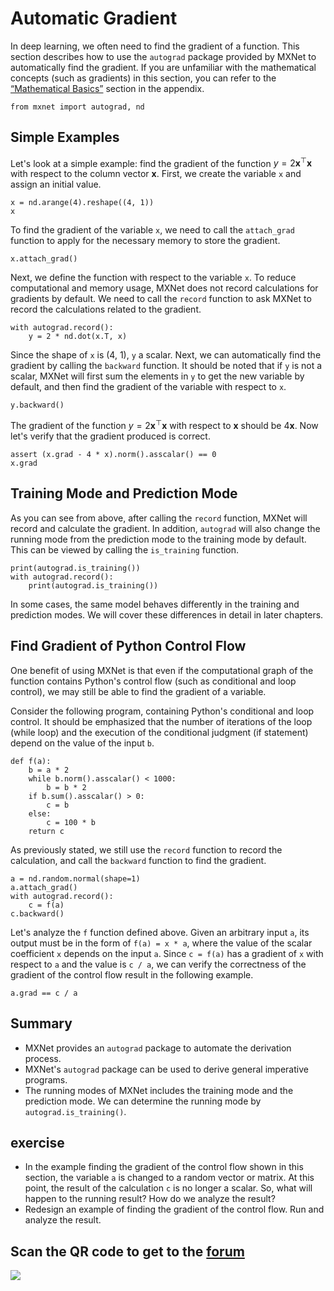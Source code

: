 # Automatic Gradient

In deep learning, we often need to find the gradient of a function. This section describes how to use the `autograd` package provided by MXNet to automatically find the gradient. If you are unfamiliar with the mathematical concepts (such as gradients) in this section, you can refer to the [“Mathematical Basics”](../chapter_appendix/math.md) section in the appendix.

```{.python .input  n=2}
from mxnet import autograd, nd
```

## Simple Examples

Let's look at a simple example: find the gradient of the function $y = 2\boldsymbol{x}^{\top}\boldsymbol{x}$ with respect to the column vector $\boldsymbol{x}$. First, we create the variable `x` and assign an initial value.

```{.python .input}
x = nd.arange(4).reshape((4, 1))
x
```

To find the gradient of the variable `x`, we need to call the `attach_grad` function to apply for the necessary memory to store the gradient.

```{.python .input}
x.attach_grad()
```

Next, we define the function with respect to the variable `x`. To reduce computational and memory usage, MXNet does not record calculations for gradients by default. We need to call the `record` function to ask MXNet to record the calculations related to the gradient.

```{.python .input}
with autograd.record():
    y = 2 * nd.dot(x.T, x)
```

Since the shape of `x` is (4, 1), `y` a scalar. Next, we can automatically find the gradient by calling the `backward` function. It should be noted that if `y` is not a scalar, MXNet will first sum the elements in `y` to get the new variable by default, and then find the gradient of the variable with respect to `x`.

```{.python .input}
y.backward()
```

The gradient of the function $y = 2\boldsymbol{x}^{\top}\boldsymbol{x}$ with respect to $\boldsymbol{x}$ should be $4\boldsymbol{x}$. Now let's verify that the gradient produced is correct.

```{.python .input}
assert (x.grad - 4 * x).norm().asscalar() == 0
x.grad
```

## Training Mode and Prediction Mode

As you can see from above, after calling the `record` function, MXNet will record and calculate the gradient. In addition, `autograd` will also change the running mode from the prediction mode to the training mode by default. This can be viewed by calling the `is_training` function.

```{.python .input}
print(autograd.is_training())
with autograd.record():
    print(autograd.is_training())
```

In some cases, the same model behaves differently in the training and prediction modes. We will cover these differences in detail in later chapters.


## Find Gradient of Python Control Flow

One benefit of using MXNet is that even if the computational graph of the function contains Python's control flow (such as conditional and loop control), we may still be able to find the gradient of a variable.

Consider the following program, containing Python's conditional and loop control. It should be emphasized that the number of iterations of the loop (while loop) and the execution of the conditional judgment (if statement) depend on the value of the input `b`.

```{.python .input  n=3}
def f(a):
    b = a * 2
    while b.norm().asscalar() < 1000:
        b = b * 2
    if b.sum().asscalar() > 0:
        c = b
    else:
        c = 100 * b
    return c
```

As previously stated, we still use the `record` function to record the calculation, and call the `backward` function to find the gradient.

```{.python .input  n=5}
a = nd.random.normal(shape=1)
a.attach_grad()
with autograd.record():
    c = f(a)
c.backward()
```

Let's analyze the `f` function defined above. Given an arbitrary input `a`, its output must be in the form of `f(a) = x * a`, where the value of the scalar coefficient `x` depends on the input `a`. Since `c = f(a)` has a gradient of `x` with respect to `a` and the value is `c / a`, we can verify the correctness of the gradient of the control flow result in the following example. 

```{.python .input  n=8}
a.grad == c / a
```

## Summary

* MXNet provides an `autograd` package to automate the derivation process.
* MXNet's `autograd` package can be used to derive general imperative programs.
* The running modes of MXNet includes the training mode and the prediction mode. We can determine the running mode by `autograd.is_training()`.

## exercise

* In the example finding the gradient of the control flow shown in this section, the variable `a` is changed to a random vector or matrix. At this point, the result of the calculation `c` is no longer a scalar. So, what will happen to the running result? How do we analyze the result?
* Redesign an example of finding the gradient of the control flow. Run and analyze the result.


## Scan the QR code to get to the [forum](https://discuss.gluon.ai/t/topic/744)

![](../img/qr_autograd.svg)
